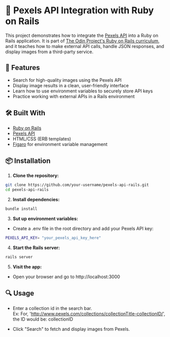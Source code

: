 # 📸 Pexels API Integration with Ruby on Rails

This project demonstrates how to integrate the [Pexels API](https://www.pexels.com/api/) into a Ruby on Rails application. It is part of [The Odin Project's Ruby on Rails curriculum](https://www.theodinproject.com/lessons/ruby-on-rails-pexels-api), and it teaches how to make external API calls, handle JSON responses, and display images from a third-party service.

## 🚀 Features

- Search for high-quality images using the Pexels API
- Display image results in a clean, user-friendly interface
- Learn how to use environment variables to securely store API keys
- Practice working with external APIs in a Rails environment

## 🛠️ Built With

- [Ruby on Rails](https://rubyonrails.org/)
- [Pexels API](https://www.pexels.com/api/)
- HTML/CSS (ERB templates)
- [Figaro](https://github.com/laserlemon/figaro) for environment variable management

## 📦 Installation

1. **Clone the repository:**

  ```bash
  git clone https://github.com/your-username/pexels-api-rails.git
  cd pexels-api-rails
  ```

2. **Install dependencies:**
  ```bash
  bundle install
  ```

3. **Sut up environment variables:**

  - Create a .env file in the root directory and add your Pexels API key:
  ```bash
  PEXELS_API_KEY= "your_pexels_api_key_here"
  ```
   
4. **Start the Rails server:**

  ```bash
  rails server
  ```

5. **Visit the app:**
  
  - Open your browser and go to http://localhost:3000

## 🔍 Usage

- Enter a collection id in the search bar.<br/>Ex: For, 'http://www.pexels.com/collections/collectionTitle-collectionID/', the ID would be: collectionID

- Click "Search" to fetch and display images from Pexels.